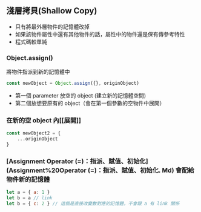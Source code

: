 ## 淺層拷貝(Shallow Copy)
- 只有將最外層物件的記憶體改掉
- 如果該物件屬性中還有其他物件的話，屬性中的物件還是保有傳參考特性
- 程式碼較單純

### Object.assign()
將物件指派到新的記憶體中
```js
const newObject = Object.assign({}, originObject)
```
- 第一個 parameter 放空的 object (建立新的記憶體空間)
- 第二個放想要原有的 object（會在第一個參數的空物件中展開）

### 在新的空 object 內[[展開]]
```js
const newObject2 = {
    ...originObject
}
```

### [Assignment Operator (=)：指派、賦值、初始化](Assignment%20Operator (=)：指派、賦值、初始化. Md) 會配給物件新的記憶體
```js
let a = { a: 1 }
let b = a // link
let b = { c: 2 } // 這個是直接改變數對應的記憶體，不會跟 a 有 link 關係
```